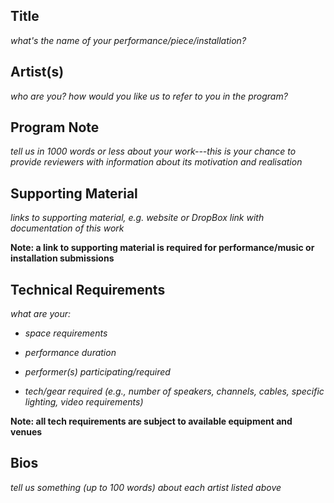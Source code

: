 ## Title

_what's the name of your performance/piece/installation?_

## Artist(s)

_who are you? how would you like us to refer to you in the program?_

## Program Note

_tell us in 1000 words or less about your work---this is your chance to provide
reviewers with information about its motivation and realisation_

## Supporting Material

_links to supporting material, e.g. website or DropBox link with documentation
of this work_

**Note: a link to supporting material is required for performance/music or
installation submissions**

## Technical Requirements

_what are your:_

- _space requirements_

- _performance duration_

- _performer(s) participating/required_

- _tech/gear required (e.g., number of speakers, channels, cables, specific lighting, video requirements)_

**Note: all tech requirements are subject to available equipment and
venues**

## Bios

_tell us something (up to 100 words) about each artist listed above_
